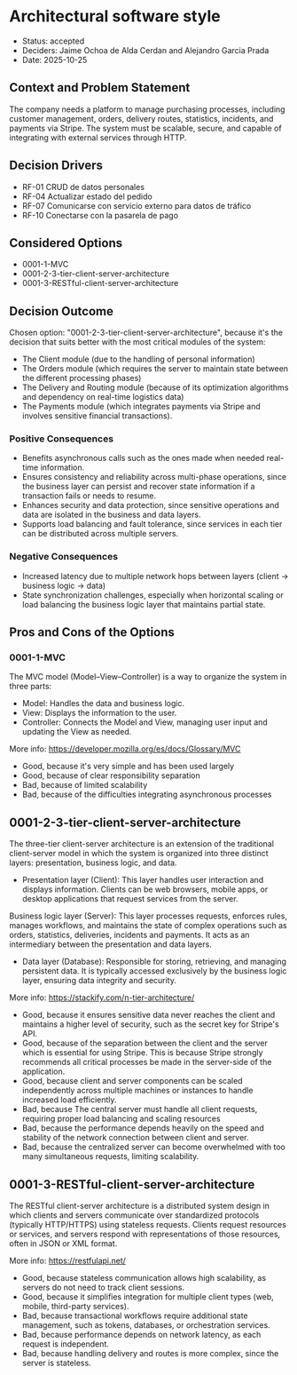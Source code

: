 # Architectural software style

* Status: accepted
* Deciders: Jaime Ochoa de Alda Cerdan and Alejandro Garcia Prada
* Date: 2025-10-25

## Context and Problem Statement

The company needs a platform to manage purchasing processes, including customer management, orders, delivery routes, statistics, incidents, and payments via Stripe. The system must be scalable, secure, and capable of integrating with external services through HTTP.

## Decision Drivers

* RF-01 CRUD de datos personales
* RF-04 Actualizar estado del pedido
* RF-07 Comunicarse con servicio externo para datos de tráfico
* RF-10 Conectarse con la pasarela de pago

## Considered Options

* 0001-1-MVC
* 0001-2-3-tier-client-server-architecture
* 0001-3-RESTful-client-server-architecture

## Decision Outcome

Chosen option:  "0001-2-3-tier-client-server-architecture", because it's the decision that suits better with the most critical modules of the system: 
* The Client module (due to the handling of personal information)
* The Orders module (which requires the server to maintain state between the different processing phases)
* The Delivery and Routing module (because of its optimization algorithms and dependency on real-time logistics data)
* The Payments module (which integrates payments via Stripe and involves sensitive financial transactions).

### Positive Consequences

* Benefits asynchronous calls such as the ones made when needed real-time information.
* Ensures consistency and reliability across multi-phase operations, since the business layer can persist and recover state information if a transaction fails or needs to resume.
* Enhances security and data protection, since sensitive operations and data are isolated in the business and data layers.
* Supports load balancing and fault tolerance, since services in each tier can be distributed across multiple servers.


### Negative Consequences

* Increased latency due to multiple network hops between layers (client -> business logic -> data)
* State synchronization challenges, especially when horizontal scaling or load balancing the business logic layer that maintains partial state.


## Pros and Cons of the Options

### 0001-1-MVC

The MVC model (Model–View–Controller) is a way to organize the system in three parts:

* Model: Handles the data and business logic.
* View: Displays the information to the user.
* Controller: Connects the Model and View, managing user input and updating the View as needed.

More info: https://developer.mozilla.org/es/docs/Glossary/MVC

* Good, because it's very simple and has been used largely
* Good, because of clear responsibility separation
* Bad, because of limited scalability
* Bad, because of the difficulties integrating asynchronous processes

## 0001-2-3-tier-client-server-architecture

The three-tier client-server architecture is an extension of the traditional client-server model in which the system is organized into three distinct layers: presentation, business logic, and data.

* Presentation layer (Client): This layer handles user interaction and displays information. Clients can be web browsers, mobile apps, or desktop applications that request services from the server.

Business logic layer (Server): This layer processes requests, enforces rules, manages workflows, and maintains the state of complex operations such as orders, statistics, deliveries, incidents and payments. It acts as an intermediary between the presentation and data layers.

* Data layer (Database): Responsible for storing, retrieving, and managing persistent data. It is typically accessed exclusively by the business logic layer, ensuring data integrity and security.

More info: https://stackify.com/n-tier-architecture/

* Good, because it ensures sensitive data never reaches the client and maintains a higher level of security, such as the secret key for Stripe's API.
* Good, because of the separation between the client and the server which is essential for using Stripe. This is because Stripe strongly recommends all critical processes be made in the server-side of the application.
* Good, because client and server components can be scaled independently across multiple machines or instances to handle increased load efficiently.
* Bad, because The central server must handle all client requests, requiring proper load balancing and scaling resources
* Bad, because the performance depends heavily on the speed and stability of the network connection between client and server.
* Bad, because the centralized server can become overwhelmed with too many simultaneous requests, limiting scalability.

## 0001-3-RESTful-client-server-architecture

The RESTful client-server architecture is a distributed system design in which clients and servers communicate over standardized protocols (typically HTTP/HTTPS) using stateless requests. Clients request resources or services, and servers respond with representations of those resources, often in JSON or XML format.

More info: https://restfulapi.net/

* Good, because stateless communication allows high scalability, as servers do not need to track client sessions.
* Good, because it simplifies integration for multiple client types (web, mobile, third-party services).
* Bad, because transactional workflows require additional state management, such as tokens, databases, or orchestration services.
* Bad, because performance depends on network latency, as each request is independent.
* Bad, because handling delivery and routes is more complex, since the server is stateless.

